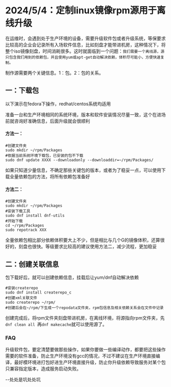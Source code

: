 # 2024/5/4：定制linux镜像rpm源用于离线升级

在运维时，会遇到处于生产环境的设备，需要升级软件包或者升级系统，等保要求比较高的企业会记录所有入场软件信息，比如刻盘才能带进机房，这种情况下，将整个iso镜像刻盘，时间消耗很多。这时就面临到一个问题：`我们需要一个离线源，源只包含我们用到的依赖包，并且使用yum或apt-get自动解决依赖，体积尽可能小，方便快速复制。`

制作源需要两个关键信息。1：包。2：包的关系。

## 一：下载包

以下演示在fedora下操作，redhat/centos系统均适用

准备一台和生产环境相同的系统环境，版本和软件安装情况尽量一致，这个在进场前就咨询好准确信息，后面升级就会很顺利

#### 方法一：

```shell
#创建文件夹
sudo mkdir ~/rpm/Packages
#依据当前系统环境下载包，已安装的包不下载
sudo dnf update XXXX --downloadonly --downloaddir=~/rpm/Packages/
```

如果只知道少量信息，不确定那些关键包的版本，或者为了稳妥一点，可以使用下载全量依赖包的方法，将所有依赖包准备好

#### 方法二：

```shell
#创建文件夹
sudo mkdir ~/rpm/Packages
#安装下载工具
sudo dnf install dnf-utils
#开始下载
cd ~/rpm/Packages
sudo repotrack XXX
```

全量依赖包相比部分依赖体积要大上不少，但是相比与几个G的镜像体积，还算很好的，刻盘也很快。等级要求比较高的建议使用方法二，减少流程，更加稳妥

## 二：创建关联信息

包下载好后，就可以创建依赖信息，挂载后让yum/dnf自动解决依赖

```shell
#安装createrepo
sudo dnf install createrepo_c
#创建xml关联文件
sudo createrepo ~/rpm/
#创建后会在~/rpm/下生成一个repodata文件夹，rpm包信息及相关依赖关系会在文件中记录
```

创建完成后，将rpm文件夹刻盘带进机房，在离线环境，将源指向rpm文件夹，先`dnf clean all `再`dnf makecache`就可以使用源了。

### FAQ

升级软件包，要定清楚要做那些操作，如果你要做一些编译动作，都要把这些操作需要的软件准备，防止生产环境没有gcc的情况，不过不建议在生产环境直接编译，最好模环境进打包好进生产环境直接升级，防止你升级依赖导致服务对某个包只兼容指定版本，造成服务启动失败。

--处处是坑处处坑